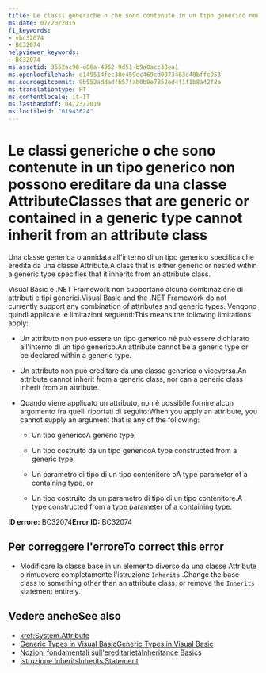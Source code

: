 ```yaml
---
title: Le classi generiche o che sono contenute in un tipo generico non possono ereditare da una classe Attribute
ms.date: 07/20/2015
f1_keywords:
- vbc32074
- BC32074
helpviewer_keywords:
- BC32074
ms.assetid: 3552ac98-d86a-4962-9d51-b9a8acc38ea1
ms.openlocfilehash: d149514fec38e459ec469cd0073463d48bffc953
ms.sourcegitcommit: 9b552addadfb57fab0b9e7852ed4f1f1b8a42f8e
ms.translationtype: HT
ms.contentlocale: it-IT
ms.lasthandoff: 04/23/2019
ms.locfileid: "61943624"
---
```

# <a name="classes-that-are-generic-or-contained-in-a-generic-type-cannot-inherit-from-an-attribute-class"></a><span data-ttu-id="beeac-102">Le classi generiche o che sono contenute in un tipo generico non possono ereditare da una classe Attribute</span><span class="sxs-lookup"><span data-stu-id="beeac-102">Classes that are generic or contained in a generic type cannot inherit from an attribute class</span></span>

<span data-ttu-id="beeac-103">Una classe generica o annidata all'interno di un tipo generico specifica che eredita da una classe Attribute.</span><span class="sxs-lookup"><span data-stu-id="beeac-103">A class that is either generic or nested within a generic type specifies that it inherits from an attribute class.</span></span>

<span data-ttu-id="beeac-104">Visual Basic e .NET Framework non supportano alcuna combinazione di attributi e tipi generici.</span><span class="sxs-lookup"><span data-stu-id="beeac-104">Visual Basic and the .NET Framework do not currently support any combination of attributes and generic types.</span></span> <span data-ttu-id="beeac-105">Vengono quindi applicate le limitazioni seguenti:</span><span class="sxs-lookup"><span data-stu-id="beeac-105">This means the following limitations apply:</span></span>

- <span data-ttu-id="beeac-106">Un attributo non può essere un tipo generico né può essere dichiarato all'interno di un tipo generico.</span><span class="sxs-lookup"><span data-stu-id="beeac-106">An attribute cannot be a generic type or be declared within a generic type.</span></span>

- <span data-ttu-id="beeac-107">Un attributo non può ereditare da una classe generica o viceversa.</span><span class="sxs-lookup"><span data-stu-id="beeac-107">An attribute cannot inherit from a generic class, nor can a generic class inherit from an attribute.</span></span>

- <span data-ttu-id="beeac-108">Quando viene applicato un attributo, non è possibile fornire alcun argomento fra quelli riportati di seguito:</span><span class="sxs-lookup"><span data-stu-id="beeac-108">When you apply an attribute, you cannot supply an argument that is any of the following:</span></span>

  - <span data-ttu-id="beeac-109">Un tipo generico</span><span class="sxs-lookup"><span data-stu-id="beeac-109">A generic type,</span></span>

  - <span data-ttu-id="beeac-110">Un tipo costruito da un tipo generico</span><span class="sxs-lookup"><span data-stu-id="beeac-110">A type constructed from a generic type,</span></span>

  - <span data-ttu-id="beeac-111">Un parametro di tipo di un tipo contenitore o</span><span class="sxs-lookup"><span data-stu-id="beeac-111">A type parameter of a containing type, or</span></span>

  - <span data-ttu-id="beeac-112">Un tipo costruito da un parametro di tipo di un tipo contenitore.</span><span class="sxs-lookup"><span data-stu-id="beeac-112">A type constructed from a type parameter of a containing type.</span></span>

<span data-ttu-id="beeac-113">**ID errore:** BC32074</span><span class="sxs-lookup"><span data-stu-id="beeac-113">**Error ID:** BC32074</span></span>

## <a name="to-correct-this-error"></a><span data-ttu-id="beeac-114">Per correggere l'errore</span><span class="sxs-lookup"><span data-stu-id="beeac-114">To correct this error</span></span>

- <span data-ttu-id="beeac-115">Modificare la classe base in un elemento diverso da una classe Attribute o rimuovere completamente l'istruzione `Inherits` .</span><span class="sxs-lookup"><span data-stu-id="beeac-115">Change the base class to something other than an attribute class, or remove the `Inherits` statement entirely.</span></span>

## <a name="see-also"></a><span data-ttu-id="beeac-116">Vedere anche</span><span class="sxs-lookup"><span data-stu-id="beeac-116">See also</span></span>

- <xref:System.Attribute>
- [<span data-ttu-id="beeac-117">Generic Types in Visual Basic</span><span class="sxs-lookup"><span data-stu-id="beeac-117">Generic Types in Visual Basic</span></span>](../../visual-basic/programming-guide/language-features/data-types/generic-types.md)
- [<span data-ttu-id="beeac-118">Nozioni fondamentali sull'ereditarietà</span><span class="sxs-lookup"><span data-stu-id="beeac-118">Inheritance Basics</span></span>](../../visual-basic/programming-guide/language-features/objects-and-classes/inheritance-basics.md)
- [<span data-ttu-id="beeac-119">Istruzione Inherits</span><span class="sxs-lookup"><span data-stu-id="beeac-119">Inherits Statement</span></span>](../../visual-basic/language-reference/statements/inherits-statement.md)

